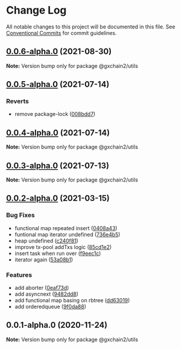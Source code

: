# Change Log

All notable changes to this project will be documented in this file.
See [Conventional Commits](https://conventionalcommits.org) for commit guidelines.

## [0.0.6-alpha.0](https://github.com/gxchain/gxchain2/compare/v0.0.5-alpha.0...v0.0.6-alpha.0) (2021-08-30)

**Note:** Version bump only for package @gxchain2/utils





## [0.0.5-alpha.0](https://github.com/gxchain/gxchain2/compare/v0.0.4-alpha.0...v0.0.5-alpha.0) (2021-07-14)

### Reverts

- remove package-lock ([008bdd7](https://github.com/gxchain/gxchain2/commit/008bdd7864503291873f907e1f872f5ac2622a9e))

## [0.0.4-alpha.0](https://github.com/gxchain/gxchain2/compare/v0.0.3-alpha.0...v0.0.4-alpha.0) (2021-07-14)

**Note:** Version bump only for package @gxchain2/utils

## [0.0.3-alpha.0](https://github.com/gxchain/gxchain2/compare/v0.0.2-alpha.0...v0.0.3-alpha.0) (2021-07-13)

**Note:** Version bump only for package @gxchain2/utils

## [0.0.2-alpha.0](https://iz11ro8cf9xz/node/gxchain2/compare/v0.0.1-alpha.0...v0.0.2-alpha.0) (2021-03-15)

### Bug Fixes

- functional map repeated insert ([0408a43](https://github.com/gxchain/gxchain2/commit/0408a4306f0d3792d22930d38286ffb8892c3c21))
- funtional map iterator undefined ([736e4b5](https://github.com/gxchain/gxchain2/commit/736e4b5aad98be5b0a5eb103ba2a3fab75b963b0))
- heap undefined ([c240f81](https://github.com/gxchain/gxchain2/commit/c240f819645f658c449f3fec195fdcbf36fcb16a))
- improve tx-pool addTxs logic ([85cd1e2](https://github.com/gxchain/gxchain2/commit/85cd1e2b52402b78a36c0e465f6fc37050c0b0d7))
- insert task when run over ([f9eec1c](https://github.com/gxchain/gxchain2/commit/f9eec1c0a1e7fa5b230cafa2a0e69b7b2b7052a0))
- iterator again ([53a08b1](https://github.com/gxchain/gxchain2/commit/53a08b1a1134d557c4063092a0187d7f174db37c))

### Features

- add aborter ([0eaf73d](https://github.com/gxchain/gxchain2/commit/0eaf73d71be25fe980381dafe7c156444ed29268))
- add asyncnext ([9482dd8](https://github.com/gxchain/gxchain2/commit/9482dd8bb7e84dac83aef42b86a385bd0f97723e))
- add functional map basing on rbtree ([dd63019](https://github.com/gxchain/gxchain2/commit/dd6301967d25a13b28a432a3f2edd57d3d3f9fe4))
- add orderedqueue ([9f0da88](https://github.com/gxchain/gxchain2/commit/9f0da8897236984dd388fbfdfea6f9204ec94091))

## 0.0.1-alpha.0 (2020-11-24)

**Note:** Version bump only for package @gxchain2/utils
